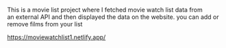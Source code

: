   This is a movie list project where I fetched movie watch list data from          
an external API and then displayed the data on the website. you can add or remove films from your list                                                                                                                                                                                                                                                                                                                                                                                                                                                                                                                                                                           
  
https://moviewatchlist1.netlify.app/      
 
